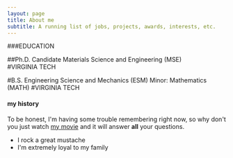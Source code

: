 ```yaml
---
layout: page
title: About me
subtitle: A running list of jobs, projects, awards, interests, etc.
---
```


###EDUCATION

##Ph.D. Candidate Materials Science and Engineering (MSE)				
#VIRGINIA TECH								

#B.S. Engineering Science and Mechanics (ESM)
Minor: Mathematics (MATH)
#VIRGINIA TECH				                	 		

#### my history

To be honest, I'm having some trouble remembering right now, so why don't you just watch [my movie](http://en.wikipedia.org/wiki/The_Princess_Bride_%28film%29) and it will answer **all** your questions.



- I rock a great mustache
- I'm extremely loyal to my family
